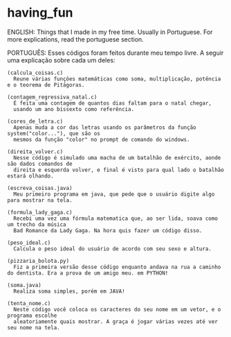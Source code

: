# having_fun

ENGLISH:
  Things that I made in my free time. Usually in Portuguese.
  For more explications, read the portuguese section.
  
PORTUGUÊS:
  Esses códigos foram feitos durante meu tempo livre.
  A seguir uma explicação sobre cada um deles:
  
    (calcula_coisas.c)
      Reune várias funçôes matemáticas como soma, multiplicação, potência e o teorema de Pitágoras.
      
    (contagem_regressiva_natal.c)
      É feita uma contagem de quantos dias faltam para o natal chegar,
      usando um ano bissexto como referência.
      
    (cores_de_letra.c)
      Apenas muda a cor das letras usando os parâmetros da função system("color..."), que são os 
      mesmos da função "color" no prompt de comando do windows.
      
    (direita_volver.c)
      Nesse código é simulado uma macha de um batalhão de exército, aonde são dados comandos de
      direita e esquerda volver, e final é visto para qual lado o batalhão estará olhando.
      
    (escreva_coisas.java)
      Meu primeiro programa em java, que pede que o usuário digite algo para mostrar na tela.
      
    (formula_lady_gaga.c)
      Recebi uma vez uma fórmula matematica que, ao ser lida, soava como um trecho da música
      Bad Romance da Lady Gaga. Na hora quis fazer um código disso.
      
    (peso_ideal.c)
      Calcula o peso ideal do usuário de acordo com seu sexo e altura.
      
    (pizzaria_bolota.py)
      Fiz a primeira versão desse código enquanto andava na rua a caminho do dentista. Era a prova de um amigo meu. em PYTHON!
      
    (soma.java)
      Realiza soma simples, porém em JAVA!
      
    (tenta_nome.c)
      Neste código você coloca os caracteres do seu nome em um vetor, e o programa escolhe
      aleatoriamente quais mostrar. A graça é jogar várias vezes até ver seu nome na tela.
